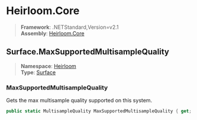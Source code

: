 # Heirloom.Core

> **Framework**: .NETStandard,Version=v2.1  
> **Assembly**: [Heirloom.Core][0]  

## Surface.MaxSupportedMultisampleQuality

> **Namespace**: [Heirloom][0]  
> **Type**: [Surface][1]  

### MaxSupportedMultisampleQuality

Gets the max multisample quality supported on this system.

```cs
public static MultisampleQuality MaxSupportedMultisampleQuality { get; }
```

[0]: ../../../Heirloom.Core.md
[1]: ../Surface.md
